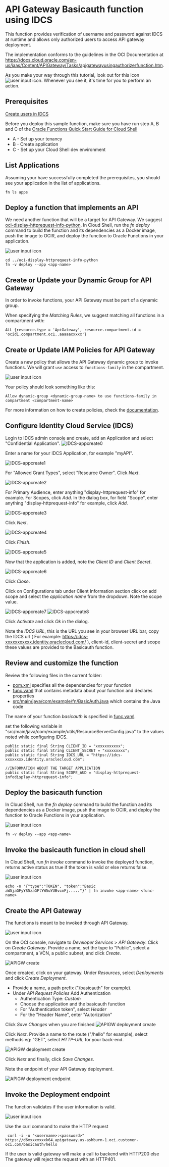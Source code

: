 # API Gateway Basicauth function using IDCS
This function provides verification of username and password against IDCS at runtime and allows only authorized users to access  API gateway deployment.

The implementation conforms to the guidelines in the OCI Documentation at https://docs.cloud.oracle.com/en-us/iaas/Content/APIGateway/Tasks/apigatewayusingauthorizerfunction.htm.

As you make your way through this tutorial, look out for this icon ![user input icon](./images/userinput.png).
Whenever you see it, it's time for you to perform an action.


## Prerequisites

[Create users in IDCS](https://docs.oracle.com/en/cloud/paas/identity-cloud/uaids/create-user-accounts.html)

Before you deploy this sample function, make sure you have run step A, B and C of the [Oracle Functions Quick Start Guide for Cloud Shell](https://www.oracle.com/webfolder/technetwork/tutorials/infographics/oci_functions_cloudshell_quickview/functions_quickview_top/functions_quickview/index.html)
* A - Set up your tenancy
* B - Create application
* C - Set up your Cloud Shell dev environment

## List Applications
Assuming your have successfully completed the prerequisites, you should see your
application in the list of applications.
```
fn ls apps
```

## Deploy a function that implements an API
We need another function that will be a target for API Gateway. We suggest [oci-display-httprequest-info-python](../oci-display-httprequest-info-python).
In Cloud Shell, run the *fn deploy* command to build the function and its dependencies as a Docker image,
push the image to OCIR, and deploy the function to Oracle Functions in your application.

![user input icon](./images/userinput.png)
```
cd ../oci-display-httprequest-info-python
fn -v deploy --app <app-name>
```

## Create or Update your Dynamic Group for API Gateway
In order to invoke functions, your API Gateway must be part of a dynamic group.

When specifying the *Matching Rules*, we suggest matching all functions in a compartment with:
```
ALL {resource.type = 'ApiGateway', resource.compartment.id = 'ocid1.compartment.oc1..aaaaaxxxxx'}
```


## Create or Update IAM Policies for API Gateway
Create a new policy that allows the API Gateway dynamic group to invoke functions. We will grant `use` access to `functions-family` in the compartment.

![user input icon](./images/userinput.png)

Your policy should look something like this:
```
Allow dynamic-group <dynamic-group-name> to use functions-family in compartment <compartment-name>
```

For more information on how to create policies, check the [documentation](https://docs.cloud.oracle.com/iaas/Content/Identity/Concepts/policysyntax.htm).


## Configure Identity Cloud Service (IDCS)
Login to IDCS admin console and create, add an Application and select "Confidential Application".
![IDCS-appcreate0](./images/IDCS-appcreate0.png)

Enter a name for your IDCS Application, for example "myAPI".

![IDCS-appcreate1](./images/IDCS-appcreate1.png)

For "Allowed Grant Types", select "Resource Owner". Click *Next*.

![IDCS-appcreate2](./images/IDCS-appcreate2.png)

For Primary Audience, enter anything "display-httprequest-info" for example.
For Scopes, click *Add*. In the dialog box, for field "Scope", enter anything "display-httprequest-info" for example, click *Add*.

![IDCS-appcreate3](./images/IDCS-appcreate3.png)

Click *Next*.

![IDCS-appcreate4](./images/IDCS-appcreate4.png)

Click *Finish*.

![IDCS-appcreate5](./images/IDCS-appcreate5.png)

Now that the application is added, note the *Client ID* and *Client Secret*.

![IDCS-appcreate6](./images/IDCS-appcreate6.png)

Click *Close*.

Click on Configurations tab  under Client Information section click on add scope and select the *application name* from the dropdown. Note the scope value.

![IDCS-appcreate7](./images/IDCS-appcreate7.png)
![IDCS-appcreate8](./images/IDCS-appcreate8.png)

Click *Activate* and click *Ok* in the dialog.

Note the *IDCS URL*, this is the URL you see in your browser URL bar, copy the IDCS url ( For example: https://idcs-xxxxxxxxxxx.identity.oraclecloud.com/ ), client-id, client-secret and scope these values are provided to the Basicauth function.



## Review and customize the function
Review the following files in the current folder:
- [pom.xml](./pom.xml) specifies all the dependencies for your function
- [func.yaml](./func.yaml) that contains metadata about your function and declares properties
- [src/main/java/com/example/fn/BasicAuth.java](./src/main/java/com/example/fn/BasicAuth.java) which contains the Java code

The name of your function *basicauth* is specified in [func.yaml](./func.yaml).

set the following variable in "src/main/java/com/example/utils/ResourceServerConfig.java" to the values  noted while configuring IDCS.
```
public static final String CLIENT_ID = "xxxxxxxxxxx";
public static final String CLIENT_SECRET = "xxxxxxxxx";
public static final String IDCS_URL = "https://idcs-xxxxxxxx.identity.oraclecloud.com";

//INFORMATION ABOUT THE TARGET APPLICATION
public static final String SCOPE_AUD = "display-httprequest-infodisplay-httprequest-info";
```


## Deploy the basicauth function
In Cloud Shell, run the *fn deploy* command to build the function and its dependencies as a Docker image,
push the image to OCIR, and deploy the function to Oracle Functions in your application.

![user input icon](./images/userinput.png)
```
fn -v deploy --app <app-name>
```
## Invoke the basicauth function in cloud shell
In Cloud Shell, run *fn invoke* command to invoke the deployed function, returns active status as true if the token is valid or else returns false.

![user input icon](./images/userinput.png)
```
echo -n '{"type":"TOKEN", "token":"Basic aW5jaGFyYS5zaGFtYW5uYUBvcmFj....."}' | fn invoke <app-name> <func-name>
```

## Create the API Gateway
The functions is meant to be invoked through API Gateway.

![user input icon](./images/userinput.png)

On the OCI console, navigate to *Developer Services* > *API Gateway*. Click on *Create Gateway*. Provide a name, set the type to "Public", select a compartment, a VCN, a public subnet, and click *Create*.

![APIGW create](./images/apigw-create.png)

Once created, click on your gateway. Under *Resources*, select *Deployments* and click *Create Deployment*.

* Provide a name, a path prefix ("/basicauth" for example).
* Under *API Request Policies* Add Authentication
    * Authentication Type: *Custom*
    * Choose the application and the basicauth function
    * For "Authentication token", select *Header*
    * For the "Header Name", enter "Autorization"

Click *Save Changes* when you are finished
![APIGW deployment create](./images/apigw-deployment-create.png)

Click *Next*. Provide a name to the route ("/hello" for example), select methods eg: "GET", select *HTTP-URL* for your back-end.

![APIGW deployment create](./images/apigw-deployment-create-route.png)

Click *Next* and finally, click *Save Changes*.

Note the endpoint of your API Gateway deployment.

![APIGW deployment endpoint](./images/apigw-deployment-endpoint.png)


## Invoke the Deployment endpoint
The function validates if the user information is valid.

![user input icon](./images/userinput.png)

Use the curl command to make the HTTP request
```
 curl -i -u "<username>:<password>" https://d6xxxxxxxxk64.apigateway.us-ashburn-1.oci.customer-oci.com/basicauth/hello
```
If the user is valid gateway will make a call to backend with HTTP200 else
The gateway will reject the request with an HTTP401.




